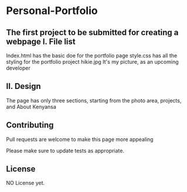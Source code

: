 # Personal-Portfolio
The first project to be submitted for creating a webpage
I. File list
------------
Index.html		has the basic doe for the portfolio page
style.css		has all the styling for the portfolio project
hikie.jpg       It's my picture, as an upcoming developer


II. Design
----------
The page has only three sections, starting from the photo area, projects, and About Kenyansa
## Contributing
Pull requests are welcome to make this page more appealing

Please make sure to update tests as appropriate.

## License
NO License yet.
